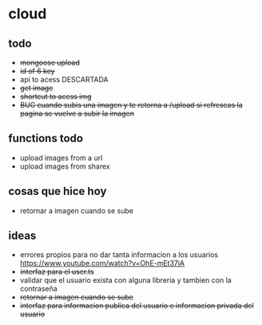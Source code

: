 # cloud

## todo
* ~~mongoose upload~~
* ~~id of 6 key~~
* api to acess DESCARTADA
* ~~get image~~
* ~~shortcut to acess img~~
* ~~BUG cuando subis una imagen y te retorna a /upload si refrescas la pagina se vuelve a subir la imagen~~

## functions todo
* upload images from a url
* upload images from sharex

## cosas que hice hoy
* retornar a imagen cuando se sube

## ideas
* errores propios para no dar tanta informacion a los usuarios https://www.youtube.com/watch?v=OhE-mEt37iA
* ~~interfaz para el user.ts~~
* validar que el usuario exista con alguna libreria y tambien con la contraseña
* ~~retornar a imagen cuando se sube~~
* ~~interfaz para informacion publica del usuario e informacion privada del usuario~~
